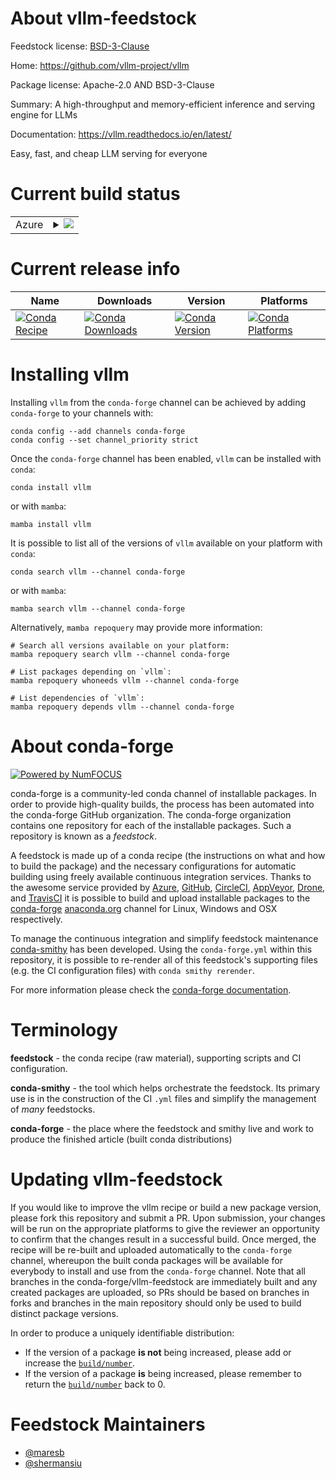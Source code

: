 About vllm-feedstock
====================

Feedstock license: [BSD-3-Clause](https://github.com/conda-forge/vllm-feedstock/blob/main/LICENSE.txt)

Home: https://github.com/vllm-project/vllm

Package license: Apache-2.0 AND BSD-3-Clause

Summary: A high-throughput and memory-efficient inference and serving engine for LLMs

Documentation: https://vllm.readthedocs.io/en/latest/

Easy, fast, and cheap LLM serving for everyone

Current build status
====================


<table>
    
  <tr>
    <td>Azure</td>
    <td>
      <details>
        <summary>
          <a href="https://dev.azure.com/conda-forge/feedstock-builds/_build/latest?definitionId=26279&branchName=main">
            <img src="https://dev.azure.com/conda-forge/feedstock-builds/_apis/build/status/vllm-feedstock?branchName=main">
          </a>
        </summary>
        <table>
          <thead><tr><th>Variant</th><th>Status</th></tr></thead>
          <tbody><tr>
              <td>linux_64_c_compiler_version13cuda_compiler_version12.6cxx_compiler_version13python3.12.____cpython</td>
              <td>
                <a href="https://dev.azure.com/conda-forge/feedstock-builds/_build/latest?definitionId=26279&branchName=main">
                  <img src="https://dev.azure.com/conda-forge/feedstock-builds/_apis/build/status/vllm-feedstock?branchName=main&jobName=linux&configuration=linux%20linux_64_c_compiler_version13cuda_compiler_version12.6cxx_compiler_version13python3.12.____cpython" alt="variant">
                </a>
              </td>
            </tr><tr>
              <td>linux_64_c_compiler_version14cuda_compiler_versionNonecxx_compiler_version14python3.12.____cpython</td>
              <td>
                <a href="https://dev.azure.com/conda-forge/feedstock-builds/_build/latest?definitionId=26279&branchName=main">
                  <img src="https://dev.azure.com/conda-forge/feedstock-builds/_apis/build/status/vllm-feedstock?branchName=main&jobName=linux&configuration=linux%20linux_64_c_compiler_version14cuda_compiler_versionNonecxx_compiler_version14python3.12.____cpython" alt="variant">
                </a>
              </td>
            </tr><tr>
              <td>osx_arm64_python3.12.____cpython</td>
              <td>
                <a href="https://dev.azure.com/conda-forge/feedstock-builds/_build/latest?definitionId=26279&branchName=main">
                  <img src="https://dev.azure.com/conda-forge/feedstock-builds/_apis/build/status/vllm-feedstock?branchName=main&jobName=osx&configuration=osx%20osx_arm64_python3.12.____cpython" alt="variant">
                </a>
              </td>
            </tr>
          </tbody>
        </table>
      </details>
    </td>
  </tr>
</table>

Current release info
====================

| Name | Downloads | Version | Platforms |
| --- | --- | --- | --- |
| [![Conda Recipe](https://img.shields.io/badge/recipe-vllm-green.svg)](https://anaconda.org/conda-forge/vllm) | [![Conda Downloads](https://img.shields.io/conda/dn/conda-forge/vllm.svg)](https://anaconda.org/conda-forge/vllm) | [![Conda Version](https://img.shields.io/conda/vn/conda-forge/vllm.svg)](https://anaconda.org/conda-forge/vllm) | [![Conda Platforms](https://img.shields.io/conda/pn/conda-forge/vllm.svg)](https://anaconda.org/conda-forge/vllm) |

Installing vllm
===============

Installing `vllm` from the `conda-forge` channel can be achieved by adding `conda-forge` to your channels with:

```
conda config --add channels conda-forge
conda config --set channel_priority strict
```

Once the `conda-forge` channel has been enabled, `vllm` can be installed with `conda`:

```
conda install vllm
```

or with `mamba`:

```
mamba install vllm
```

It is possible to list all of the versions of `vllm` available on your platform with `conda`:

```
conda search vllm --channel conda-forge
```

or with `mamba`:

```
mamba search vllm --channel conda-forge
```

Alternatively, `mamba repoquery` may provide more information:

```
# Search all versions available on your platform:
mamba repoquery search vllm --channel conda-forge

# List packages depending on `vllm`:
mamba repoquery whoneeds vllm --channel conda-forge

# List dependencies of `vllm`:
mamba repoquery depends vllm --channel conda-forge
```


About conda-forge
=================

[![Powered by
NumFOCUS](https://img.shields.io/badge/powered%20by-NumFOCUS-orange.svg?style=flat&colorA=E1523D&colorB=007D8A)](https://numfocus.org)

conda-forge is a community-led conda channel of installable packages.
In order to provide high-quality builds, the process has been automated into the
conda-forge GitHub organization. The conda-forge organization contains one repository
for each of the installable packages. Such a repository is known as a *feedstock*.

A feedstock is made up of a conda recipe (the instructions on what and how to build
the package) and the necessary configurations for automatic building using freely
available continuous integration services. Thanks to the awesome service provided by
[Azure](https://azure.microsoft.com/en-us/services/devops/), [GitHub](https://github.com/),
[CircleCI](https://circleci.com/), [AppVeyor](https://www.appveyor.com/),
[Drone](https://cloud.drone.io/welcome), and [TravisCI](https://travis-ci.com/)
it is possible to build and upload installable packages to the
[conda-forge](https://anaconda.org/conda-forge) [anaconda.org](https://anaconda.org/)
channel for Linux, Windows and OSX respectively.

To manage the continuous integration and simplify feedstock maintenance
[conda-smithy](https://github.com/conda-forge/conda-smithy) has been developed.
Using the ``conda-forge.yml`` within this repository, it is possible to re-render all of
this feedstock's supporting files (e.g. the CI configuration files) with ``conda smithy rerender``.

For more information please check the [conda-forge documentation](https://conda-forge.org/docs/).

Terminology
===========

**feedstock** - the conda recipe (raw material), supporting scripts and CI configuration.

**conda-smithy** - the tool which helps orchestrate the feedstock.
                   Its primary use is in the construction of the CI ``.yml`` files
                   and simplify the management of *many* feedstocks.

**conda-forge** - the place where the feedstock and smithy live and work to
                  produce the finished article (built conda distributions)


Updating vllm-feedstock
=======================

If you would like to improve the vllm recipe or build a new
package version, please fork this repository and submit a PR. Upon submission,
your changes will be run on the appropriate platforms to give the reviewer an
opportunity to confirm that the changes result in a successful build. Once
merged, the recipe will be re-built and uploaded automatically to the
`conda-forge` channel, whereupon the built conda packages will be available for
everybody to install and use from the `conda-forge` channel.
Note that all branches in the conda-forge/vllm-feedstock are
immediately built and any created packages are uploaded, so PRs should be based
on branches in forks and branches in the main repository should only be used to
build distinct package versions.

In order to produce a uniquely identifiable distribution:
 * If the version of a package **is not** being increased, please add or increase
   the [``build/number``](https://docs.conda.io/projects/conda-build/en/latest/resources/define-metadata.html#build-number-and-string).
 * If the version of a package **is** being increased, please remember to return
   the [``build/number``](https://docs.conda.io/projects/conda-build/en/latest/resources/define-metadata.html#build-number-and-string)
   back to 0.

Feedstock Maintainers
=====================

* [@maresb](https://github.com/maresb/)
* [@shermansiu](https://github.com/shermansiu/)


